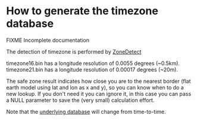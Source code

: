 # How to generate the timezone database

FIXME Incomplete documentation

The detection of timezone is performed by
 [ZoneDetect](https://github.com/BertoldVdb/ZoneDetect)
 
 timezone16.bin has a longitude resolution of 0.0055 degrees (\~0.5km).  
 timezone21.bin has a longitude resolution of 0.00017 degrees (\~20m).
 
 The safe zone result indicates how close you are to the nearest border (flat earth model using lat and lon as x and y), so you can know when to do a new lookup. If you don't need it you can ignore it, in this case you can pass a NULL parameter to save the (very small) calculation effort.
 
 
 Note that the [underlying database](https://github.com/evansiroky/timezone-boundary-builder) will change from time-to-time.
